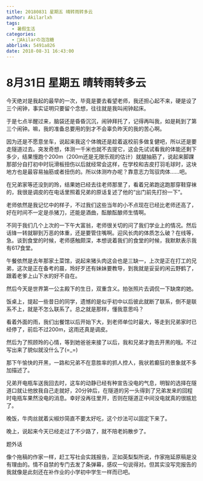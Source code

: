 ```yaml
---
title: 20180831 星期五 晴转雨转多云
author: Akilarlxh
tags:
  - 暑假生活
categories:
  - 🍬Akilarの泡泡糖
abbrlink: 5491a826
date: 2018-08-31 16:43:00
---
```

# 8月31日 星期五 晴转雨转多云

今天绝对是我起的最早的一次，毕竟是要去看望老师，我还担心起不来，硬是设了三个闹钟，事实证明只要留个念想，往往就是我叫闹钟起床。

于是七点半醒过来，脑袋还是昏昏沉沉，闹钟拜托了，记得再叫我，如是耗到了第三个闹钟。嘛，我的准备总要用的到才不会辜负昨天的我的苦心啊。

因为还是不愿意坐车，说起来我这个体魄还是趁着返校前多做复健吧，所以还是要走隧道过去。突发奇想，体测一千米也就不去提它，这会先试试看我的体能还剩下多少，结果慢跑个200m（200m还是无限乐观的估计）就腿抽筋了，说起来脚踝那部分自打初中时玩滑板扭伤以后就经常会这样，在学校和吉皮打羽毛球时，这块地方也是最容易抽筋或者扭伤的。所以体测咋办呢？靠意志力驾驭肉体……吧。

在兄弟家等还没到的玲，结果她已经去往老师那里了，看着兄弟跑这跑那穿鞋穿袜的，我很是调皮的在电话里照着兄弟的原话复述了他的“出门前先打扮一下”。

老师依然是我记忆中的样子，不过我们这些当年的小不点现在已经比老师还高了，好在时间不一定是杀猪刀，还能是酒曲，酝酿酝酿师生情啊。

不同于我们几个上次的一下午大富翁，老师很关切的问了我们学业上的情况。然后话锋一转就聊到万恶的体重，还是要管住嘴啊。迎风长肉的体质怎么破？在线等，急。谈到食堂的时候，老师感触颇深，本想说着我们的食堂的时候，我默默表示我有617食堂。

午餐依然是去年那家土菜馆，说起来猪头肉这会也是三缺一，上次是正在打工的兄弟，这次是正在备考的晨，玲好歹还有妹妹要教导，到我就是妥妥的闲云野鹤了，跟着老爹上山下水的好不自在。

然后今天是世界第一公主殿下的生日，双重含义。拍张照片去调侃一下缺席的她。

饭桌上，提起一些昔日的同学，遗憾的是似乎初中以后彼此就断了联系，倒不是联系不上，就是不怎么联系了。总之就是那样，懂我意思吗？

看着外面的雨，我们出餐馆以后开始下大，到老师单位时最大，等走到兄弟家时已经停了，前后不过200m，这雨还真是调皮。

然后为了照顾玲的心情，等到她爸爸来接了以后，我和兄弟才跑去开黑的哦。不过写出来了貌似就没什么了(=_=)

那下午愉快的开黑，一路和兄弟不在意胜率的抓人控人，我状若癫狂的景象就不多加描述了。

兄弟开电瓶车送我回去时，这车的动静已经有种宣告没电的气息，明智的选择在隧道口就让他放我自己走就好，20分钟后，在隧道的另一头得到了兄弟发来的回程时电瓶车果然没电的消息。幸好没再往里开，否则在隧道正中间没电就真的很尴尬了。

晚饭，牛肉丝就着尖椒炒简直不要太好吃，这个炒法可以固定下来了。

晚上，说起来今天已经走过了不少路了，就不陪老妈散步了。

题外话

像个拖稿的作家一样，赶工写社会实践报告，正如英梨梨所说，作家拖延原稿是没有理由的。情不自禁的专门去发了条弹幕，感叹一句说得对。但其实没写完报告的我就像是此刻还在补作业的小学初中学生一样而已吧。





